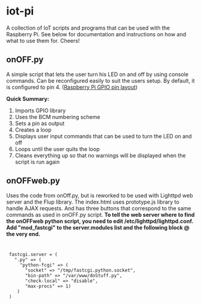 # iot-pi

A collection of IoT scripts and programs that can be used with the Raspberry Pi. See below for documentation and instructions on how and what to use them for. Cheers!

<h2>onOFF.py</h2>

<p>A simple script that lets the user turn his LED on and off by using console commands. Can be reconfigured easily to suit the users setup. By default, it is configured to pin 4. (<a href="http://www.elektronik-kompendium.de/sites/raspberry-pi/fotos/raspberry-pi-15.jpg">Raspberry Pi GPIO pin layout</a>)</p>

<b>Quick Summary:</b><br>
1. Imports GPIO library<br>
2. Uses the BCM numbering scheme<br>
3. Sets a pin as output<br>
4. Creates a loop<br>
5. Displays user input commands that can be used to turn the LED on and off<br>
6. Loops until the user quits the loop<br>
7. Cleans everything up so that no warnings will be displayed when the script is run again<br>


<h2>onOFFweb.py</h2>
<p>Uses the code from onOff.py, but is reworked to be used with Lighttpd web server and the Flup library.
The index.html uses prototype.js library to handle AJAX requests. And has three buttons that correspond to the same commands as used in onOFF.py script. <b>To tell the web server where to find the onOFFweb python script, you need to edit /etc/lighttpd/lighttpd.conf. Add "mod_fastcgi" to the server.modules list and the following block @ the very end.</b></p>

<code>
<pre>
 fastcgi.server = (
   ".py" => (
     "python-fcgi" => (
       "socket" => "/tmp/fastcgi.python.socket",
       "bin-path" => "/var/www/doStuff.py",
       "check-local" => "disable",
       "max-procs" => 1)
    )
 )
 </pre>
<code/>


